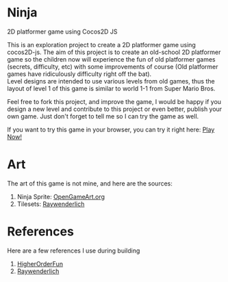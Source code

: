 # Ninja
2D platformer game using Cocos2D JS

This is an exploration project to create a 2D platformer game using cocos2D-js. The aim of this project is to create an old-school 2D platformer game so the children now will experience the fun of old platformer games (secrets, difficulty, etc) with some improvements of course (Old platformer games have ridiculously difficulty right off the bat).  
Level designs are intended to use various levels from old games, thus the layout of level 1 of this game is similar to world 1-1 from Super Mario Bros.  
 
Feel free to fork this project, and improve the game, I would be happy if you design a new level and contribute to this project or even better, publish your own game. Just don't forget to tell me so I can try the game as well.  
 
If you want to try this game in your browser, you can try it right here: [Play Now!](http://davidkwan95.github.io/Ninja/Play)

# Art
The art of this game is not mine, and here are the sources:  
1. Ninja Sprite: [OpenGameArt.org](opengameart.org/content/ninja-adventure-free-sprite)  
2. Tilesets: [Raywenderlich](http://www.raywenderlich.com/15230/how-to-make-a-platform-game-like-super-mario-brothers-part-1)  

# References
Here are a few references I use during building  
1. [HigherOrderFun](http://higherorderfun.com/blog/2012/05/20/the-guide-to-implementing-2d-platformers/)  
2. [Raywenderlich](http://www.raywenderlich.com/15230/how-to-make-a-platform-game-like-super-mario-brothers-part-1)  
